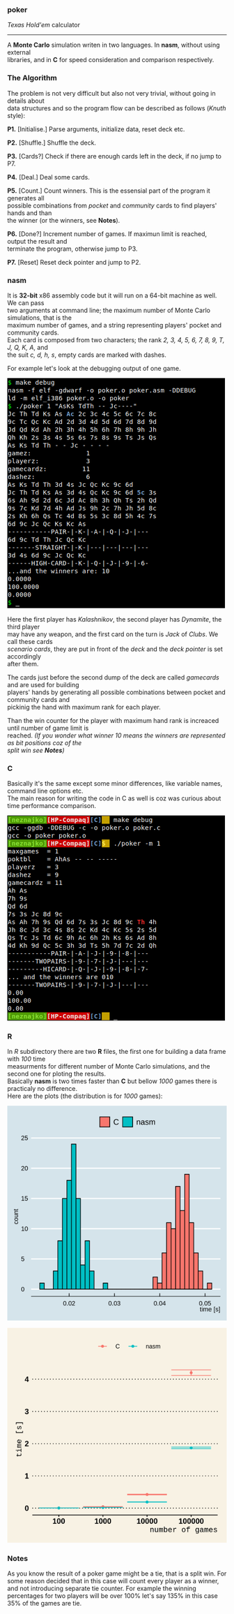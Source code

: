 ### poker
*Texas Hold'em* calculator

---
A **Monte Carlo** simulation writen in two languages. In **nasm**, without using external  
libraries, and in **C** for speed consideration and comparison respectively.

### The Algorithm
The problem is not very difficult but also not very trivial, without going in details about  
data structures and so the program flow can be described as follows (*Knuth* style):
 
 **P1.** [Initialise.]  Parse arguments, initialize data, reset deck etc.
 
 **P2.** [Shuffle.] Shuffle the deck.
 
 **P3.** [Cards?] Check if there are enough cards left in the deck, if no jump to P7.
 
 **P4.** [Deal.] Deal some cards.
 
 **P5.** [Count.] Count winners. This is the essensial part of the program it generates all  
 possible combinations from *pocket* and *community* cards to find players' hands and than  
 the winner (or the winners, see **Notes**).
 
 **P6.** [Done?] Increment number of games. If maximun limit is reached, output the result and  
 terminate the program, otherwise jump to P3.
 
 **P7.** [Reset] Reset deck pointer and jump to P2.
 
### nasm
It is **32-bit** x86 assembly code but it will run on a 64-bit machine as well. We can pass  
two arguments at command line; the maximum number of Monte Carlo simulations, that is the  
maximum number of games, and a string representing players' pocket and community cards.  
Each card is composed from two characters; the rank *2, 3, 4, 5, 6, 7, 8, 9, T, J, Q, K, A*, and  
the suit *c, d, h, s*, empty cards are marked with dashes.

For example let's look at the debugging output of one game.

![nasm](./img/screenshot_nasm.png)

Here the first player has *Kalashnikov*, the second player has *Dynamite*, the third player  
may have any weapon, and the first card on the turn is *Jack* of *Clubs*. We call these cards  
*scenario cards*, they are put in front of the *deck* and the *deck pointer* is set accordingly  
after them.

The cards just before the second dump of the deck are called *gamecards* and are used for building  
players' hands by generating all possible combinations between pocket and community cards and  
pickinig the hand with maximum rank for each player.
 
Than the win counter for the player with maximum hand rank is increaced until number of game limit is  
reached. *(If you wonder what winner 10 means the winners are represented as bit positions coz of the  
split win see **Notes**)*
 
### C
Basically it's the same except some minor differences, like variable names, command line options etc.  
The main reason for writing the code in C as well is coz was curious about time performance comparison.

![C](./img/screenshot_C.png)

### R
In *R* subdirectory there are two **R** files, the first one for building a data frame with *100* time  
measurments for different number of Monte Carlo simulations, and the second one for ploting the results.  
Basically **nasm** is two times faster than **C** but bellow *1000* games there is practicaly no difference.  
Here are the plots (the distribution is for *1000* games):

![nasm](./img/hist.png)

![nasm](./img/mean.png)

### Notes
As you know the result of a poker game might be a tie, that is a split win. For some reason decided that in this case will count every player as a winner, and not introducing separate tie counter. For example the winning percentages for two players will be over 100% let's say 135% in this case 35% of the games are tie.
